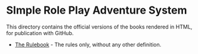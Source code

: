 # SImple Role Play Adventure System


This directory contains the official versions of the books
rendered in HTML, for publication with GitHub.

* [The Rulebook](Rulebook.html) - The rules only, without any other definition.

